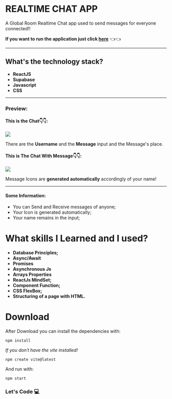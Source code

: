 
# REALTIME CHAT APP 

A Global Room Realtime Chat app used to send messages for everyone connected!!

**If you want to run the application just click [here](https://thigs-chat.vercel.app/)** 👈👈

---

## What's the technology stack?

- **ReactJS**
- **Supabase**
- **Javascript**
- **CSS**

---

### Preview:

#### This is the Chat👇👇:

![](https://i.imgur.com/gPzV497.png)

There are the **Username** and the **Message** input and the Message's place.


#### This is The Chat With Message👇👇:

![](https://i.imgur.com/cE1ojO4.png)

Message Icons are **generated automatically** accordingly of your name!

---

#### Some Information:

- You can Send and Receive messages of anyone;
- Your Icon is generated automatically;
- Your name remains in the input;

# What skills I Learned and I used?

- **Database Principles;**
- **Async/Await**
- **Promises**
- **Asynchronous Js**
- **Arrays Properties**
- **ReactJs MindSet;**
- **Component Function;**
- **CSS FlexBox;**
- **Structuring of a page with HTML.**

# Download

After Download you can install the dependencies with:

`npm install`

*If you don´t have the vite installed!*

`npm create vite@latest`

And run with:

`npm start`

### Let's Code 💻
